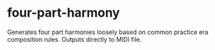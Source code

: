 # four-part-harmony
Generates four part harmonies loosely based on common practice era composition rules.
Outputs directly to MIDI file.
